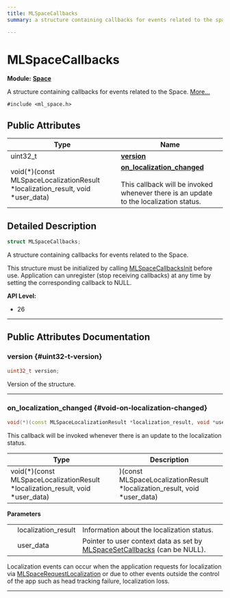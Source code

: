 ```yaml
---
title: MLSpaceCallbacks
summary: a structure containing callbacks for events related to the space. 

---
```


# MLSpaceCallbacks

**Module:** **[Space](/api-ref/api/Modules/group___space/group___space.md)**



A structure containing callbacks for events related to the Space.  [More...](#detailed-description)


`#include <ml_space.h>`

## Public Attributes

| Type           | Name           |
| -------------- | -------------- |
| uint32_t | **[version](/api-ref/api/Modules/group___space/struct_m_l_space_callbacks.md#uint32-t-version)**  |
| void(*)(const MLSpaceLocalizationResult *localization_result, void *user_data) | **[on_localization_changed](/api-ref/api/Modules/group___space/struct_m_l_space_callbacks.md#void-on-localization-changed)** <br></br>This callback will be invoked whenever there is an update to the localization status.  |

## Detailed Description

```cpp
struct MLSpaceCallbacks;
```

A structure containing callbacks for events related to the Space. 

This structure must be initialized by calling [MLSpaceCallbacksInit](/api-ref/api/Modules/group___space/group___space.md#void-mlspacecallbacksinit) before use. Application can unregister (stop receiving callbacks) at any time by setting the corresponding callback to NULL.




**API Level:**
  * 26




-----------
## Public Attributes Documentation

### version {#uint32-t-version}

```cpp
uint32_t version;
```


Version of the structure. 





-----------

### on_localization_changed {#void-on-localization-changed}

```cpp
void(*)(const MLSpaceLocalizationResult *localization_result, void *user_data) on_localization_changed;
```

This callback will be invoked whenever there is an update to the localization status. 


| Type | Description |
|--|--|
| void(*)(const MLSpaceLocalizationResult *localization_result, void *user_data) | )(const MLSpaceLocalizationResult *localization_result, void *user_data) |


**Parameters**

|  |   |   |
|--|--|--|
|  |localization_result|Information about the localization status. |
|  |user_data|Pointer to user context data as set by [MLSpaceSetCallbacks](/api-ref/api/Modules/group___space/group___space.md#mlresult-mlspacesetcallbacks) (can be NULL). |
Localization events can occur when the application requests for localization via [MLSpaceRequestLocalization](/api-ref/api/Modules/group___space/group___space.md#mlresult-mlspacerequestlocalization) or due to other events outside the control of the app such as head tracking failure, localization loss.





-----------

